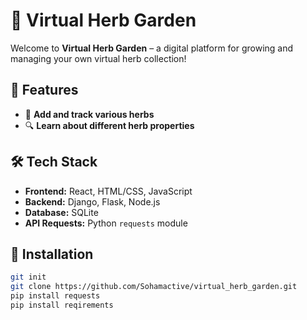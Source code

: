 # 🌿 Virtual Herb Garden
Welcome to **Virtual Herb Garden** – a digital platform for growing and managing your own virtual herb collection!
## 🚀 Features
- 🌱 **Add and track various herbs**
- 🔍 **Learn about different herb properties**
## 🛠 Tech Stack
- **Frontend:** React, HTML/CSS, JavaScript
- **Backend:** Django, Flask, Node.js
- **Database:** SQLite
- **API Requests:** Python `requests` module
## 📌 Installation
```bash
git init
git clone https://github.com/Sohamactive/virtual_herb_garden.git
pip install requests
pip install reqirements
```
